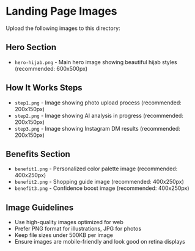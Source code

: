 # Landing Page Images

Upload the following images to this directory:

## Hero Section
- `hero-hijab.png` - Main hero image showing beautiful hijab styles (recommended: 600x500px)

## How It Works Steps
- `step1.png` - Image showing photo upload process (recommended: 200x150px)
- `step2.png` - Image showing AI analysis in progress (recommended: 200x150px)
- `step3.png` - Image showing Instagram DM results (recommended: 200x150px)

## Benefits Section
- `benefit1.png` - Personalized color palette image (recommended: 400x250px)
- `benefit2.png` - Shopping guide image (recommended: 400x250px)
- `benefit3.png` - Confidence boost image (recommended: 400x250px)

## Image Guidelines
- Use high-quality images optimized for web
- Prefer PNG format for illustrations, JPG for photos
- Keep file sizes under 500KB per image
- Ensure images are mobile-friendly and look good on retina displays